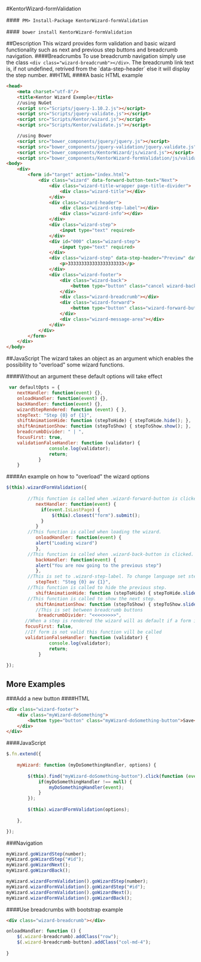 #KentorWizard-formValidation

####` PM> Install-Package KentorWizard-formValidation`

####` bower install KentorWizard-formValidation`

##Description 
This wizard provides form validation and basic wizard functionality such as next and previous step buttons and breadcrumb navigation. 
####Breadcrumbs
To use breadcrumb navigation simply use the class `<div class="wizard-breadcrumb"></div>`. The breadcrumb link text is, if not undefined, retrived from the ´data-step-header´ else it will display the step number. 
##HTML
####A basic HTML example
```html
<head>
    <meta charset="utf-8"/>
    <title>Kentor Wizard Exemple</title>
    //using NuGet
    <script src="Scripts/jquery-1.10.2.js"></script>
    <script src="Scripts/jquery-validate.js"></script>
    <script src="Scripts/Kentor/wizard.js"></script>
    <script src="Scripts/Kentor/validate.js"></script>

    //using Bower
    <script src="bower_components/jquery/jquery.js"></script>
    <script src="bower_components/jquery-validation/jquery.validate.js"></script>
    <script src="bower_components/KentorWizard/js/wizard.js"></script>
    <script src="bower_components/KentorWizard-formValidation/js/validate.js"></script> 
<body>
    <div>
        <form id="target" action="index.html">
            <div class="wizard" data-forward-button-text="Next">
                <div class="wizard-title-wrapper page-title-divider">
                    <div class="wizard-title"></div>
                </div>
                <div class="wizard-header">
                    <div class="wizard-step-label"></div>
                    <div class="wizard-info"></div>
                </div>
                <div class="wizard-step">
                    <input type="text" required>
                </div>
                <div id="000" class="wizard-step">
                    <input type="text" required>
                </div>
                <div class="wizard-step" data-step-header="Preview" data-forward-button-text="Send">
                    <p>333333333333333333333</p>
                </div>
                <div class="wizard-footer">
                    <div class="wizard-back">
                        <button type="button" class="cancel wizard-back-button">Back</button>
                    </div>
                    <div class="wizard-breadcrumb"></div>
                    <div class="wizard-forward">
                        <button type="button" class="wizard-forward-button">Next</button>
                    </div>
                    <div class="wizard-message-area"></div>
                </div>
            </div>
        </form>
    </div>
</body>

```
##JavaScript
 The wizard takes an object as an argument which enables the possibility to "overload" some wizard functions. 

####Without an argument these default options will take effect
```javascript
 var defaultOpts = {
 	nextHandler: function(event) {}, 
	onloadHandler: function(event) {}, 
	backHandler: function(event) {}, 
	wizardStepRendered: function (event) { }, 
	stepText: "Step {0} of {1}", 
	shiftAnimationHide: function (stepToHide) { stepToHide.hide(); }, 
	shiftAnimationShow: function (stepToShow) { stepToShow.show(); }, 
	breadcrumbDivider: " | ", 
	focusFirst: true, 
	validationFalseHandler: function (validator) {
                console.log(validator);
                return;
            }
	}
```
####An example on how to "overload" the wizard options
```javascript
$(this).wizardFormValidation({
			
		//This function is called when .wizard-forward-button is clicked.  
           nextHandler: function(event) {
			 if(event.IsLastPage) { 
				 $(this).closest("form").submit();
			 }
		   }
        //This function is called when loading the wizard.                
           onloadHandler: function(event) {
           alert("Loading wizard")
           },
		//This function is called when .wizard-back-button is clicked.
           backHandler: function(event) {
           alert("You are now going to the previous step")
           },
		//This is set to .wizard-step-label. To change language set stepText. 
           stepText: "Steg {0} av {1}",
		//This function is called to hide the previous step.
           shiftAnimationHide: function (stepToHide) { stepToHide.slideUp(); },
		//This function is called to show the next step.
           shiftAnimationShow: function (stepToShow) { stepToShow.slideDown(); },
		   //This is set between breadcrumb buttons
		    breadcrumbDivider: "<<<<>>>>>",
	   //When a step is rendered the wizard will as default if a form is used focus on the first input
	   focusFirst: false, 
	   //If form is not valid this function vill be called
	   validationFalseHandler: function (validator) {
                console.log(validator);
                return;
            }
           
});
```

## More Examples

###Add a new button
####HTML
```html
<div class="wizard-footer">
	<div class="myWizard-doSomething">
		<button type="button" class="myWizard-doSomething-button">Save</button>
	</div>
</div>
```
####JavaScript

```javascript
$.fn.extend({
	
	myWizard: function (myDoSomethingHandler, options) {
		
		$(this).find("myWizard-doSomething-button").click(function (event) {
			if(myDoSomethingHandler !== null) {
				myDoSomethingHandler(event);
			}
		});
		
		$(this).wizardFormValidation(options);
		
	},

});
```
###Navigation

```javascript
myWizard.goWizardStep(number);
myWizard.goWizardStep("#id");
myWizard.goWizardNext();
myWizard.goWizardBack();

myWizard.wizardFormValidation().goWizardStep(number);
myWizard.wizardFormValidation().goWizardStep("#id");
myWizard.wizardFormValidation().goWizardNext();
myWizard.wizardFormValidation().goWizardBack();

```

####Use breadcrumbs with bootstrap example

```html
<div class="wizard-breadcrumb"></div>
```

```javascript
onloadHandler: function () {
	$(.wizard-breadcrumb).addClass("row");
	$(.wizard-breadcrumb-button).addClass("col-md-4");
	
}

```
